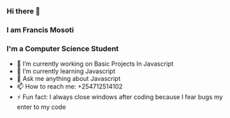 ### Hi there 👋
### I am Francis Mosoti
### I'm a Computer Science Student

<!--
**FrancisMosoti/FrancisMosoti** is a ✨ _special_ ✨ repository because its `README.md` (this file) appears on your GitHub profile.

Here are some ideas to get you started:

- 👯 I’m looking to collaborate on ..
- 🤔 I’m looking for help with ...
-->

- 🔭 I’m currently working on Basic Projects In Javascript
- 🌱 I’m currently learning Javascript
- 💬 Ask me anything about Javascript
- 📫 How to reach me: +254712514102
- ⚡ Fun fact: I always close windows after coding because I fear bugs my enter to my code

